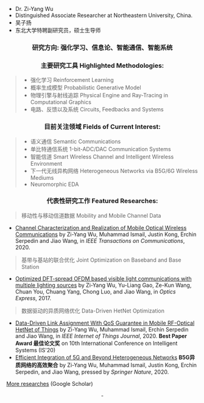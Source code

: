- Dr. Zi-Yang Wu
- Distinguished Associate Researcher at Northeastern University, China.
- 吴子扬
- 东北大学特聘副研究员，硕士生导师

### <center>研究方向: 强化学习、信息论、智能通信、智能系统</center> 

### <center>主要研究工具 Highlighted Methodologies:</center> 
> - 强化学习 Reinforcement Learning
> - 概率生成模型 Probabilistic Generative Model
> - 物理引擎与射线追踪 Physical Engine and Ray-Tracing in Computational Graphics
> - 电路、反馈以及系统 Circuits, Feedbacks and Systems

### <center>目前关注领域 Fields of Current Interest:</center> 
> - 语义通信 Semantic Communications 
> - 单比特通信系统 1-bit-ADC/DAC Communication Systems
> - 智能信道 Smart Wireless Channel and Intelligent Wireless Environment
> - 下一代无线异构网络 Heterogeneous Networks via B5G/6G Wireless Mediums
> - Neuromorphic EDA

### <center>代表性研究工作 Featured Researches:</center> 
> 移动性与移动信道数据 Mobility and Mobile Channel Data 
  - [Channel Characterization and Realization of Mobile Optical Wireless Communications](https://ieeexplore.ieee.org/abstract/document/9140033) by Zi-Yang Wu, Muhammad Ismail, Justin Kong, Erchin Serpedin and Jiao Wang, in _IEEE Transactions on Communications_, 2020.

> 基带与基站的联合优化 Joint Optimization on Baseband and Base Station  
  - [Optimized DFT-spread OFDM based visible light communications with multiple lighting sources](https://www.osapublishing.org/oe/abstract.cfm?uri=oe-25-22-26468) by Zi-Yang Wu, Yu-Liang Gao, Ze-Kun Wang, Chuan You, Chuang Yang, Chong Luo, and Jiao Wang, in _Optics Express_, 2017.  

> 数据驱动的异质网络优化 Data-Driven HetNet Optimization  
  - [Data-Driven Link Assignment With QoS Guarantee in Mobile RF-Optical HetNet of Things](https://ieeexplore.ieee.org/stamp/stamp.jsp?tp=&arnumber=9007356&isnumber=9115800) by Zi-Yang Wu, Muhammad Ismail, Erchin Serpedin and Jiao Wang, in _IEEE Internet of Things Journal_, 2020. **Best Paper Award 最佳论文奖** on 10th International Conference on Intelligent Systems (IS'20)
  - [Efficient Integration of 5G and Beyond Heterogeneous Networks](https://link.springer.com/book/10.1007%2F978-981-15-6938-8) **B5G异质网络的高效聚合** by Zi-Yang Wu, Muhammad Ismail, Justin Kong, Erchin Serpedin, and Jiao Wang, pressed by _Springer Nature_, 2020.
  
[More researches](https://scholar.google.com.hk/citations?user=BDEsGscAAAAJ&hl=zh-CN) (Google Scholar)

<center> - </center>
